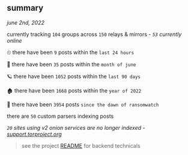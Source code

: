 
## summary
_june 2nd, 2022_

currently tracking `104` groups across `150` relays & mirrors - _`53` currently online_

⏲ there have been `9` posts within the `last 24 hours`

🦈 there have been `35` posts within the `month of june`

🪐 there have been `1052` posts within the `last 90 days`

🏚 there have been `1668` posts within the `year of 2022`

🦕 there have been `3954` posts `since the dawn of ransomwatch`

there are `50` custom parsers indexing posts

_`20` sites using v2 onion services are no longer indexed - [support.torproject.org](https://support.torproject.org/onionservices/v2-deprecation/)_

> see the project [README](https://github.com/joshhighet/ransomwatch#ransomwatch--) for backend technicals
